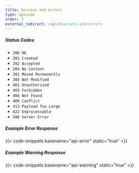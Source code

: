 ```yaml
---
title: Success and errors
type: apicode
order: 3
external_redirect: /api/#success-and-errors
---
```

##### Status Codes

* `200 OK`
* `201 Created`
* `202 Accepted`
* `204 No Content`
* `301 Moved Permanently`
* `304 Not Modified`
* `401 Unauthorized`
* `403 Forbidden`
* `404 Not Found`
* `409 Conflict`
* `413 Payload Too Large`
* `422 Unprocessable`
* `500 Server Error`

##### Example Error Response
{{< code-snippets basename="api-error" static="true" >}}
##### Example Warning Response</h5>
{{< code-snippets basename="api-warning" static="true" >}}
